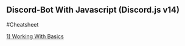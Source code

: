 ## Discord-Bot With Javascript (Discord.js v14)

#Cheatsheet

[1) Working With Basics](https://github.com/Saksham31507379/Cheatsheet-elmements/blob/main/README.md)
